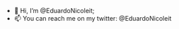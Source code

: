 - 👋 Hi, I’m @EduardoNicoleit;
- 📫 You can reach me on my twitter: @EduardoNicoleit

<!---
EduardoNicoleit/EduardoNicoleit is a ✨ special ✨ repository because its `README.md` (this file) appears on your GitHub profile.
You can click the Preview link to take a look at your changes.
--->
